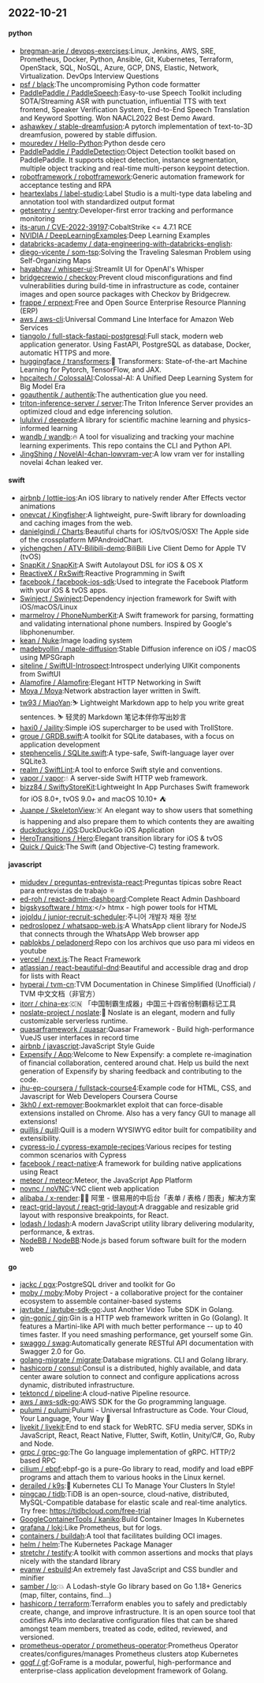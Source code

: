 ## 2022-10-21

#### python
* [bregman-arie / devops-exercises](https://github.com/bregman-arie/devops-exercises):Linux, Jenkins, AWS, SRE, Prometheus, Docker, Python, Ansible, Git, Kubernetes, Terraform, OpenStack, SQL, NoSQL, Azure, GCP, DNS, Elastic, Network, Virtualization. DevOps Interview Questions
* [psf / black](https://github.com/psf/black):The uncompromising Python code formatter
* [PaddlePaddle / PaddleSpeech](https://github.com/PaddlePaddle/PaddleSpeech):Easy-to-use Speech Toolkit including SOTA/Streaming ASR with punctuation, influential TTS with text frontend, Speaker Verification System, End-to-End Speech Translation and Keyword Spotting. Won NAACL2022 Best Demo Award.
* [ashawkey / stable-dreamfusion](https://github.com/ashawkey/stable-dreamfusion):A pytorch implementation of text-to-3D dreamfusion, powered by stable diffusion.
* [mouredev / Hello-Python](https://github.com/mouredev/Hello-Python):Python desde cero
* [PaddlePaddle / PaddleDetection](https://github.com/PaddlePaddle/PaddleDetection):Object Detection toolkit based on PaddlePaddle. It supports object detection, instance segmentation, multiple object tracking and real-time multi-person keypoint detection.
* [robotframework / robotframework](https://github.com/robotframework/robotframework):Generic automation framework for acceptance testing and RPA
* [heartexlabs / label-studio](https://github.com/heartexlabs/label-studio):Label Studio is a multi-type data labeling and annotation tool with standardized output format
* [getsentry / sentry](https://github.com/getsentry/sentry):Developer-first error tracking and performance monitoring
* [its-arun / CVE-2022-39197](https://github.com/its-arun/CVE-2022-39197):CobaltStrike <= 4.7.1 RCE
* [NVIDIA / DeepLearningExamples](https://github.com/NVIDIA/DeepLearningExamples):Deep Learning Examples
* [databricks-academy / data-engineering-with-databricks-english](https://github.com/databricks-academy/data-engineering-with-databricks-english):
* [diego-vicente / som-tsp](https://github.com/diego-vicente/som-tsp):Solving the Traveling Salesman Problem using Self-Organizing Maps
* [hayabhay / whisper-ui](https://github.com/hayabhay/whisper-ui):Streamlit UI for OpenAI's Whisper
* [bridgecrewio / checkov](https://github.com/bridgecrewio/checkov):Prevent cloud misconfigurations and find vulnerabilities during build-time in infrastructure as code, container images and open source packages with Checkov by Bridgecrew.
* [frappe / erpnext](https://github.com/frappe/erpnext):Free and Open Source Enterprise Resource Planning (ERP)
* [aws / aws-cli](https://github.com/aws/aws-cli):Universal Command Line Interface for Amazon Web Services
* [tiangolo / full-stack-fastapi-postgresql](https://github.com/tiangolo/full-stack-fastapi-postgresql):Full stack, modern web application generator. Using FastAPI, PostgreSQL as database, Docker, automatic HTTPS and more.
* [huggingface / transformers](https://github.com/huggingface/transformers):🤗
Transformers: State-of-the-art Machine Learning for Pytorch, TensorFlow, and JAX.
* [hpcaitech / ColossalAI](https://github.com/hpcaitech/ColossalAI):Colossal-AI: A Unified Deep Learning System for Big Model Era
* [goauthentik / authentik](https://github.com/goauthentik/authentik):The authentication glue you need.
* [triton-inference-server / server](https://github.com/triton-inference-server/server):The Triton Inference Server provides an optimized cloud and edge inferencing solution.
* [lululxvi / deepxde](https://github.com/lululxvi/deepxde):A library for scientific machine learning and physics-informed learning
* [wandb / wandb](https://github.com/wandb/wandb):🔥
A tool for visualizing and tracking your machine learning experiments. This repo contains the CLI and Python API.
* [JingShing / NovelAI-4chan-lowvram-ver](https://github.com/JingShing/NovelAI-4chan-lowvram-ver):A low vram ver for installing novelai 4chan leaked ver.

#### swift
* [airbnb / lottie-ios](https://github.com/airbnb/lottie-ios):An iOS library to natively render After Effects vector animations
* [onevcat / Kingfisher](https://github.com/onevcat/Kingfisher):A lightweight, pure-Swift library for downloading and caching images from the web.
* [danielgindi / Charts](https://github.com/danielgindi/Charts):Beautiful charts for iOS/tvOS/OSX! The Apple side of the crossplatform MPAndroidChart.
* [yichengchen / ATV-Bilibili-demo](https://github.com/yichengchen/ATV-Bilibili-demo):BiliBili Live Client Demo for Apple TV (tvOS)
* [SnapKit / SnapKit](https://github.com/SnapKit/SnapKit):A Swift Autolayout DSL for iOS & OS X
* [ReactiveX / RxSwift](https://github.com/ReactiveX/RxSwift):Reactive Programming in Swift
* [facebook / facebook-ios-sdk](https://github.com/facebook/facebook-ios-sdk):Used to integrate the Facebook Platform with your iOS & tvOS apps.
* [Swinject / Swinject](https://github.com/Swinject/Swinject):Dependency injection framework for Swift with iOS/macOS/Linux
* [marmelroy / PhoneNumberKit](https://github.com/marmelroy/PhoneNumberKit):A Swift framework for parsing, formatting and validating international phone numbers. Inspired by Google's libphonenumber.
* [kean / Nuke](https://github.com/kean/Nuke):Image loading system
* [madebyollin / maple-diffusion](https://github.com/madebyollin/maple-diffusion):Stable Diffusion inference on iOS / macOS using MPSGraph
* [siteline / SwiftUI-Introspect](https://github.com/siteline/SwiftUI-Introspect):Introspect underlying UIKit components from SwiftUI
* [Alamofire / Alamofire](https://github.com/Alamofire/Alamofire):Elegant HTTP Networking in Swift
* [Moya / Moya](https://github.com/Moya/Moya):Network abstraction layer written in Swift.
* [tw93 / MiaoYan](https://github.com/tw93/MiaoYan):⛷
Lightweight Markdown app to help you write great sentences.
⛷
轻灵的 Markdown 笔记本伴你写出妙言
* [haxi0 / Jaility](https://github.com/haxi0/Jaility):Simple iOS supercharger to be used with TrollStore.
* [groue / GRDB.swift](https://github.com/groue/GRDB.swift):A toolkit for SQLite databases, with a focus on application development
* [stephencelis / SQLite.swift](https://github.com/stephencelis/SQLite.swift):A type-safe, Swift-language layer over SQLite3.
* [realm / SwiftLint](https://github.com/realm/SwiftLint):A tool to enforce Swift style and conventions.
* [vapor / vapor](https://github.com/vapor/vapor):💧
A server-side Swift HTTP web framework.
* [bizz84 / SwiftyStoreKit](https://github.com/bizz84/SwiftyStoreKit):Lightweight In App Purchases Swift framework for iOS 8.0+, tvOS 9.0+ and macOS 10.10+
⛺
* [Juanpe / SkeletonView](https://github.com/Juanpe/SkeletonView):☠️
An elegant way to show users that something is happening and also prepare them to which contents they are awaiting
* [duckduckgo / iOS](https://github.com/duckduckgo/iOS):DuckDuckGo iOS Application
* [HeroTransitions / Hero](https://github.com/HeroTransitions/Hero):Elegant transition library for iOS & tvOS
* [Quick / Quick](https://github.com/Quick/Quick):The Swift (and Objective-C) testing framework.

#### javascript
* [midudev / preguntas-entrevista-react](https://github.com/midudev/preguntas-entrevista-react):Preguntas típicas sobre React para entrevistas de trabajo
⚛️
* [ed-roh / react-admin-dashboard](https://github.com/ed-roh/react-admin-dashboard):Complete React Admin Dashboard
* [bigskysoftware / htmx](https://github.com/bigskysoftware/htmx):</> htmx - high power tools for HTML
* [jojoldu / junior-recruit-scheduler](https://github.com/jojoldu/junior-recruit-scheduler):주니어 개발자 채용 정보
* [pedroslopez / whatsapp-web.js](https://github.com/pedroslopez/whatsapp-web.js):A WhatsApp client library for NodeJS that connects through the WhatsApp Web browser app
* [pablokbs / peladonerd](https://github.com/pablokbs/peladonerd):Repo con los archivos que uso para mi videos en youtube
* [vercel / next.js](https://github.com/vercel/next.js):The React Framework
* [atlassian / react-beautiful-dnd](https://github.com/atlassian/react-beautiful-dnd):Beautiful and accessible drag and drop for lists with React
* [hyperai / tvm-cn](https://github.com/hyperai/tvm-cn):TVM Documentation in Chinese Simplified (Unofficial) / TVM 中文文档（非官方）
* [itorr / china-ex](https://github.com/itorr/china-ex):🇨🇳
「中国制霸生成器」中国三十四省份制霸标记工具
* [noslate-project / noslate](https://github.com/noslate-project/noslate):💫
Noslate is an elegant, modern and fully customizable serverless runtime.
* [quasarframework / quasar](https://github.com/quasarframework/quasar):Quasar Framework - Build high-performance VueJS user interfaces in record time
* [airbnb / javascript](https://github.com/airbnb/javascript):JavaScript Style Guide
* [Expensify / App](https://github.com/Expensify/App):Welcome to New Expensify: a complete re-imagination of financial collaboration, centered around chat. Help us build the next generation of Expensify by sharing feedback and contributing to the code.
* [jhu-ep-coursera / fullstack-course4](https://github.com/jhu-ep-coursera/fullstack-course4):Example code for HTML, CSS, and Javascript for Web Developers Coursera Course
* [3kh0 / ext-remover](https://github.com/3kh0/ext-remover):Bookmarklet exploit that can force-disable extensions installed on Chrome. Also has a very fancy GUI to manage all extensions!
* [quilljs / quill](https://github.com/quilljs/quill):Quill is a modern WYSIWYG editor built for compatibility and extensibility.
* [cypress-io / cypress-example-recipes](https://github.com/cypress-io/cypress-example-recipes):Various recipes for testing common scenarios with Cypress
* [facebook / react-native](https://github.com/facebook/react-native):A framework for building native applications using React
* [meteor / meteor](https://github.com/meteor/meteor):Meteor, the JavaScript App Platform
* [novnc / noVNC](https://github.com/novnc/noVNC):VNC client web application
* [alibaba / x-render](https://github.com/alibaba/x-render):🚴‍♀️
阿里 - 很易用的中后台「表单 / 表格 / 图表」解决方案
* [react-grid-layout / react-grid-layout](https://github.com/react-grid-layout/react-grid-layout):A draggable and resizable grid layout with responsive breakpoints, for React.
* [lodash / lodash](https://github.com/lodash/lodash):A modern JavaScript utility library delivering modularity, performance, & extras.
* [NodeBB / NodeBB](https://github.com/NodeBB/NodeBB):Node.js based forum software built for the modern web

#### go
* [jackc / pgx](https://github.com/jackc/pgx):PostgreSQL driver and toolkit for Go
* [moby / moby](https://github.com/moby/moby):Moby Project - a collaborative project for the container ecosystem to assemble container-based systems
* [javtube / javtube-sdk-go](https://github.com/javtube/javtube-sdk-go):Just Another Video Tube SDK in Golang.
* [gin-gonic / gin](https://github.com/gin-gonic/gin):Gin is a HTTP web framework written in Go (Golang). It features a Martini-like API with much better performance -- up to 40 times faster. If you need smashing performance, get yourself some Gin.
* [swaggo / swag](https://github.com/swaggo/swag):Automatically generate RESTful API documentation with Swagger 2.0 for Go.
* [golang-migrate / migrate](https://github.com/golang-migrate/migrate):Database migrations. CLI and Golang library.
* [hashicorp / consul](https://github.com/hashicorp/consul):Consul is a distributed, highly available, and data center aware solution to connect and configure applications across dynamic, distributed infrastructure.
* [tektoncd / pipeline](https://github.com/tektoncd/pipeline):A cloud-native Pipeline resource.
* [aws / aws-sdk-go](https://github.com/aws/aws-sdk-go):AWS SDK for the Go programming language.
* [pulumi / pulumi](https://github.com/pulumi/pulumi):Pulumi - Universal Infrastructure as Code. Your Cloud, Your Language, Your Way
🚀
* [livekit / livekit](https://github.com/livekit/livekit):End to end stack for WebRTC. SFU media server, SDKs in JavaScript, React, React Native, Flutter, Swift, Kotlin, Unity/C#, Go, Ruby and Node.
* [grpc / grpc-go](https://github.com/grpc/grpc-go):The Go language implementation of gRPC. HTTP/2 based RPC
* [cilium / ebpf](https://github.com/cilium/ebpf):ebpf-go is a pure-Go library to read, modify and load eBPF programs and attach them to various hooks in the Linux kernel.
* [derailed / k9s](https://github.com/derailed/k9s):🐶
Kubernetes CLI To Manage Your Clusters In Style!
* [pingcap / tidb](https://github.com/pingcap/tidb):TiDB is an open-source, cloud-native, distributed, MySQL-Compatible database for elastic scale and real-time analytics. Try free: https://tidbcloud.com/free-trial
* [GoogleContainerTools / kaniko](https://github.com/GoogleContainerTools/kaniko):Build Container Images In Kubernetes
* [grafana / loki](https://github.com/grafana/loki):Like Prometheus, but for logs.
* [containers / buildah](https://github.com/containers/buildah):A tool that facilitates building OCI images.
* [helm / helm](https://github.com/helm/helm):The Kubernetes Package Manager
* [stretchr / testify](https://github.com/stretchr/testify):A toolkit with common assertions and mocks that plays nicely with the standard library
* [evanw / esbuild](https://github.com/evanw/esbuild):An extremely fast JavaScript and CSS bundler and minifier
* [samber / lo](https://github.com/samber/lo):💥
A Lodash-style Go library based on Go 1.18+ Generics (map, filter, contains, find...)
* [hashicorp / terraform](https://github.com/hashicorp/terraform):Terraform enables you to safely and predictably create, change, and improve infrastructure. It is an open source tool that codifies APIs into declarative configuration files that can be shared amongst team members, treated as code, edited, reviewed, and versioned.
* [prometheus-operator / prometheus-operator](https://github.com/prometheus-operator/prometheus-operator):Prometheus Operator creates/configures/manages Prometheus clusters atop Kubernetes
* [gogf / gf](https://github.com/gogf/gf):GoFrame is a modular, powerful, high-performance and enterprise-class application development framework of Golang.
